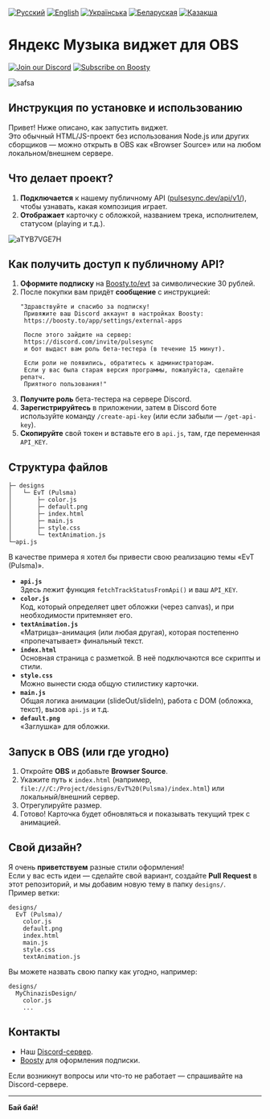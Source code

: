 [![Русский](https://img.shields.io/badge/Русский-white?style=for-the-badge)](https://github.com/Maks1mio/Yandex-Music-Widget-for-OBS)
[![English](https://img.shields.io/badge/English-white?style=for-the-badge)](https://github.com/Maks1mio/Yandex-Music-Widget-for-OBS/blob/main/other/en.md)
[![Українська](https://img.shields.io/badge/Українська-white?style=for-the-badge)](https://github.com/Maks1mio/Yandex-Music-Widget-for-OBS/blob/main/other/ua.md)
[![Беларуская](https://img.shields.io/badge/Беларуская-white?style=for-the-badge)](https://github.com/Maks1mio/Yandex-Music-Widget-for-OBS/blob/main/other/by.md)
[![Қазақша](https://img.shields.io/badge/Қазақша-white?style=for-the-badge)](https://github.com/Maks1mio/Yandex-Music-Widget-for-OBS/blob/main/other/kz.md)

# Яндекс Музыка виджет для OBS
[![Join our Discord](https://img.shields.io/discord/1227552882744754267?label=Discord&logo=discord&logoColor=white&style=for-the-badge)](https://discord.com/invite/pulsesync)
[![Subscribe on Boosty](https://img.shields.io/badge/Boosty-Subscribe-orange?style=for-the-badge)](https://boosty.to/evt)

![safsa](https://repository-images.githubusercontent.com/915801533/829d6f0f-0207-4eda-b064-a3362d28ad2c)

## Инструкция по установке и использованию

Привет! Ниже описано, как запустить виджет.  
Это обычный HTML/JS-проект без использования Node.js или других сборщиков — можно открыть в OBS как «Browser Source» или на любом локальном/внешнем сервере.

## Что делает проект?

1. **Подключается** к нашему публичному API ([pulsesync.dev/api/v1/](https://ru-node-1.pulsesync.dev/api/v1/)), чтобы узнавать, какая композиция играет.  
2. **Отображает** карточку с обложкой, названием трека, исполнителем, статусом (playing и т.д.).  

![aTYB7VGE7H](https://github.com/user-attachments/assets/2e5a33ed-5e43-41d0-82e8-19b96067b79b)

## Как получить доступ к публичному API?

1. **Оформите подписку** на [Boosty.to/evt](https://boosty.to/evt) за символические 30 рублей.  
2. После покупки вам придёт **сообщение** с инструкцией:  
   ```text
   "Здравствуйте и спасибо за подписку!
    Привяжите ваш Discord аккаунт в настройках Boosty:
    https://boosty.to/app/settings/external-apps
    
    После этого зайдите на сервер:
    https://discord.com/invite/pulsesync
    и бот выдаст вам роль бета-тестера (в течение 15 минут).
    
    Если роли не появились, обратитесь к администраторам.
    Если у вас была старая версия программы, пожалуйста, сделайте репатч.
    Приятного пользования!"
   ```
3. **Получите роль** бета-тестера на сервере Discord.
4. **Зарегистрируйтесь** в приложении, затем в Discord боте используйте команду `/create-api-key` (или если забыли — `/get-api-key`).
5. **Скопируйте** свой токен и вставьте его в `api.js`, там, где переменная `API_KEY`.

## Структура файлов

```
├─ designs
│   └─ EvT (Pulsma)
│       ├─ color.js
│       ├─ default.png
│       ├─ index.html
│       ├─ main.js
│       ├─ style.css
│       └─ textAnimation.js
└─api.js
```

В качестве примера я хотел бы привести свою реализацию темы «EvT (Pulsma)».

- **`api.js`**  
  Здесь лежит функция `fetchTrackStatusFromApi()` и ваш `API_KEY`.  
- **`color.js`**  
  Код, который определяет цвет обложки (через canvas), и при необходимости притемняет его.  
- **`textAnimation.js`**  
  «Матрица»-анимация (или любая другая), которая постепенно «пропечатывает» финальный текст.  
- **`index.html`**  
  Основная страница с разметкой. В неё подключаются все скрипты и стили.  
- **`style.css`**  
  Можно вынести сюда общую стилистику карточки.  
- **`main.js`**  
  Общая логика анимации (slideOut/slideIn), работа с DOM (обложка, текст), вызов `api.js` и т.д.  
- **`default.png`**  
  «Заглушка» для обложки.

## Запуск в OBS (или где угодно)

1. Откройте **OBS** и добавьте **Browser Source**.  
2. Укажите путь к `index.html` (например, `file:///C:/Project/designs/EvT%20(Pulsma)/index.html`) или локальный/внешний сервер.  
3. Отрегулируйте размер.  
4. Готово! Карточка будет обновляться и показывать текущий трек с анимацией.

## Свой дизайн?

Я очень **приветствуем** разные стили оформления!  
Если у вас есть идеи — сделайте свой вариант, создайте **Pull Request** в этот репозиторий, и мы добавим новую тему в папку `designs/`.  
Пример ветки:  
```
designs/
  EvT (Pulsma)/
    color.js
    default.png
    index.html
    main.js
    style.css
    textAnimation.js
```
Вы можете назвать свою папку как угодно, например:  
```
designs/
  MyChinazisDesign/
    color.js
    ...
```

## Контакты

- Наш [Discord-сервер](https://discord.com/invite/pulsesync).  
- [Boosty](https://boosty.to/evt) для оформления подписки.  

Если возникнут вопросы или что-то не работает — спрашивайте на Discord-сервере.

---
**Бай бай!**
